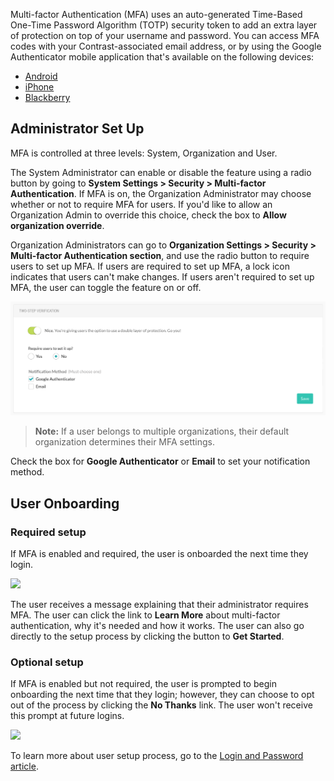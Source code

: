 <!--
title: "Multi-factor Authentication"
description: "Overview and instructions for using the MFA feature"
tags: "Admin system settings Two Step Verification MFA Multi Factor Authorization Security Backup Codes Google Authenticator"
-->

Multi-factor Authentication (MFA) uses an auto-generated Time-Based One-Time Password Algorithm (TOTP) security token to add an extra layer of protection on top of your username and password. You can access MFA codes with your Contrast-associated email address, or by using the Google Authenticator mobile application that's available on the following devices:

* [Android](https://play.google.com/store/apps/details?id=com.google.android.apps.authenticator2&hl=en)
* [iPhone](https://itunes.apple.com/us/app/google-authenticator/id388497605?mt=8)
* [Blackberry](https://appworld.blackberry.com/webstore/content/29401059/?lang=en&countrycode=US)

## Administrator Set Up

MFA is controlled at three levels: System, Organization and User. 

The System Administrator can enable or disable the feature using a radio button by going to **System Settings > Security > Multi-factor Authentication**. If MFA is on, the Organization Administrator may choose whether or not to require MFA for users. If you'd like to allow an Organization Admin to override this choice, check the box to **Allow organization override**.

Organization Administrators can go to **Organization Settings > Security > Multi-factor Authentication section**, and use the radio button to require users to set up MFA. If users are required to set up MFA, a lock icon indicates that users can't make changes. If users aren't required to set up MFA, the user can toggle the feature on or off. 

<a href="assets/images/Security-mfa.png" rel="lightbox" title="Multi-factor Authentication configuration"><img class="thumbnail" src="assets/images/Security-mfa.png"/></a>

> **Note:** If a user belongs to multiple organizations, their default organization determines their MFA settings.

Check the box for **Google Authenticator** or **Email** to set your notification method. 

## User Onboarding

### Required setup 

If MFA is enabled and required, the user is onboarded the next time they login.

<a href="assets/images/MFAOnboardReq.png" rel="lightbox" title="Required Onboarding"><img class="thumbnail" src="assets/images/MFAOnboardReq.png"/></a>

The user receives a message explaining that their administrator requires MFA. The user can click the link to **Learn More** about multi-factor authentication, why it's needed and how it works. The user can also go directly to the setup process by clicking the button to **Get Started**. 

### Optional setup

If MFA is enabled but not required, the user is prompted to begin onboarding the next time that they login; however, they can choose to opt out of the process by clicking the **No Thanks** link. The user won't receive this prompt at future logins.

<a href="assets/images/MFAOnboardOpt.png" rel="lightbox" title="Optional Onboarding"><img class="thumbnail" src="assets/images/MFAOnboardOpt.png"/></a>

To learn more about user setup process, go to the [Login and Password article](user-account.html#loginpwd).




